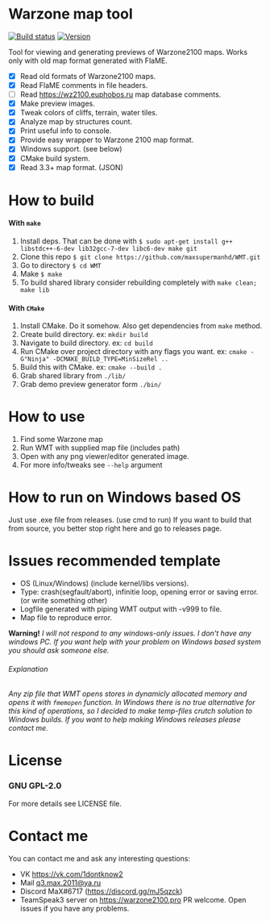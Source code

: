 # Warzone map tool

[![Build status](https://ci.appveyor.com/api/projects/status/d08cc775etwm94d0?svg=true)](https://ci.appveyor.com/project/maxsupermanhd/wmt)
[![Version](https://badge.fury.io/gh/maxsupermanhd%2FWMT.svg)](https://github.com/maxsupermanhd/WMT)

Tool for viewing and generating previews of Warzone2100 maps.
Works only with old map format generated with FlaME.

- [x] Read old formats of Warzone2100 maps.
- [x] Read FlaME comments in file headers.
- [ ] Read https://wz2100.euphobos.ru map database comments.
- [x] Make preview images.
- [x] Tweak colors of cliffs, terrain, water tiles.
- [x] Analyze map by structures count.
- [x] Print useful info to console.
- [x] Provide easy wrapper to Warzone 2100 map format.
- [x] Windows support. (see below)
- [x] CMake build system.
- [x] Read 3.3+ map format. (JSON)

# How to build

#### With `make`
1. Install deps.
 That can be done with `$ sudo apt-get install g++ libstdc++-6-dev lib32gcc-7-dev libc6-dev make git`
2. Clone this repo `$ git clone https://github.com/maxsupermanhd/WMT.git`
3. Go to directory `$ cd WMT`
4. Make `$ make`
5. To build shared library consider rebuilding completely with `make clean; make lib`

#### With `CMake`
1. Install CMake. Do it somehow. Also get dependencies from `make` method.
2. Create build directory. ex: `mkdir build`
3. Navigate to build directory. ex: `cd build`
4. Run CMake over project directory with any flags you want. ex: `cmake -G"Ninja" -DCMAKE_BUILD_TYPE=MinSizeRel ..`
5. Build this with CMake. ex: `cmake --build .`
6. Grab shared library from `./lib/`
7. Grab demo preview generator form `./bin/`

# How to use

1. Find some Warzone map
2. Run WMT with supplied map file (includes path)
3. Open with any png viewer/editor generated image.
4. For more info/tweaks see `--help` argument

# How to run on Windows based OS

Just use .exe file from releases. (use cmd to run)
If you want to build that from source, you better stop right here and go to releases page.

# Issues recommended template

- OS (Linux/Windows) (include kernel/libs versions).
- Type: crash(segfault/abort), infinitie loop, opening error or saving error. (or write something other)
- Logfile generated with piping WMT output with -v999 to file.
- Map file to reproduce error.

**Warning!**
*I will not respond to any windows-only issues.*
*I don't have any windows PC. If you want help with your problem on Windows based system you should ask someone else.*

###### Explanation
*Any zip file that WMT opens stores in dynamicly allocated memory and opens it with `fmemopen` function.*
*In Windows there is no true alternative for this kind of operations, so I decided to make temp-files crutch solution to Windows builds.*
*If you want to help making Windows releases please contact me.*

# License
### GNU GPL-2.0
For more details see LICENSE file.

# Contact me

You can contact me and ask any interesting questions:
 - VK https://vk.com/1dontknow2
 - Mail q3.max.2011@ya.ru
 - Discord MaX#6717 (https://discord.gg/mJ5qzck)
 - TeamSpeak3 server on https://warzone2100.pro
PR welcome. Open issues if you have any problems.
